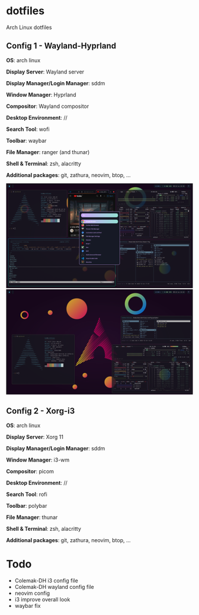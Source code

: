 # dotfiles
Arch Linux dotfiles


## Config 1 - Wayland-Hyprland

**OS**: arch linux

**Display Server**: Wayland server

**Display Manager/Login Manager**: sddm

**Window Manager**: Hyprland

**Compositor**: Wayland compositor

**Desktop Environment**: //

**Search Tool**: wofi

**Toolbar**: waybar

**File Manager**: ranger (and thunar)

**Shell & Terminal**: zsh, alacritty

**Additional packages**: git, zathura, neovim, btop, ...

![alt text](./screenshots/20231224_18h08m04s_grim.png)
![alt text](./screenshots/20231224_18h14m26s_grim.png)


## Config 2 - Xorg-i3

**OS**: arch linux

**Display Server**: Xorg 11

**Display Manager/Login Manager**: sddm

**Window Manager**: i3-wm

**Compositor**: picom

**Desktop Environment**: //

**Search Tool**: rofi

**Toolbar**: polybar

**File Manager**: thunar

**Shell & Terminal**: zsh, alacritty

**Additional packages**: git, zathura, neovim, btop, ...


# Todo
- Colemak-DH i3 config file
- Colemak-DH wayland config file
- neovim config
- i3 improve overall look
- waybar fix
